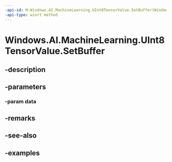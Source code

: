 ```yaml
---
-api-id: M:Windows.AI.MachineLearning.UInt8TensorValue.SetBuffer(Windows.Foundation.Collections.IVectorView{System.Byte})
-api-type: winrt method
---
```


<!-- Method syntax.
public void UInt8TensorValue.SetBuffer(IVectorView<Byte> data)
-->

# Windows.AI.MachineLearning.UInt8TensorValue.SetBuffer

## -description

## -parameters
### -param data

## -remarks

## -see-also

## -examples

